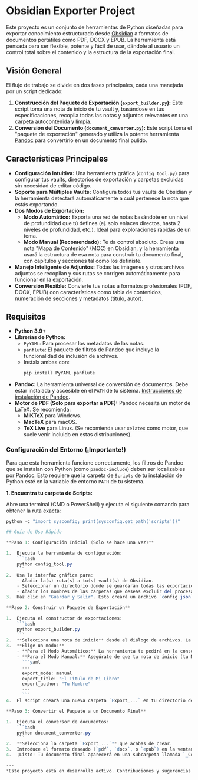 
# Obsidian Exporter Project

Este proyecto es un conjunto de herramientas de Python diseñadas para exportar conocimiento estructurado desde [Obsidian](https://obsidian.md/) a formatos de documentos portátiles como PDF, DOCX y EPUB. La herramienta está pensada para ser flexible, potente y fácil de usar, dándole al usuario un control total sobre el contenido y la estructura de la exportación final.

## Visión General

El flujo de trabajo se divide en dos fases principales, cada una manejada por un script dedicado:

1.  **Construcción del Paquete de Exportación (`export_builder.py`):** Este script toma una nota de inicio de tu vault y, basándose en tus especificaciones, recopila todas las notas y adjuntos relevantes en una carpeta autocontenida y limpia.
2.  **Conversión del Documento (`document_converter.py`):** Este script toma el "paquete de exportación" generado y utiliza la potente herramienta [Pandoc](https://pandoc.org/) para convertirlo en un documento final pulido.

## Características Principales

- **Configuración Intuitiva:** Una herramienta gráfica (`config_tool.py`) para configurar tus vaults, directorios de exportación y carpetas excluidas sin necesidad de editar código.
- **Soporte para Múltiples Vaults:** Configura todos tus vaults de Obsidian y la herramienta detectará automáticamente a cuál pertenece la nota que estás exportando.
- **Dos Modos de Exportación:**
    - **Modo Automático:** Exporta una red de notas basándote en un nivel de profundidad que tú defines (ej. solo enlaces directos, hasta 2 niveles de profundidad, etc.). Ideal para exploraciones rápidas de un tema.
    - **Modo Manual (Recomendado):** Te da control absoluto. Creas una nota "Mapa de Contenido" (MOC) en Obsidian, y la herramienta usará la estructura de esa nota para construir tu documento final, con capítulos y secciones tal como los definiste.
- **Manejo Inteligente de Adjuntos:** Todas las imágenes y otros archivos adjuntos se recopilan y sus rutas se corrigen automáticamente para funcionar en la exportación.
- **Conversión Flexible:** Convierte tus notas a formatos profesionales (PDF, DOCX, EPUB) con características como tabla de contenidos, numeración de secciones y metadatos (título, autor).

## Requisitos

- **Python 3.9+**
- **Librerías de Python:**
  - `PyYAML`: Para procesar los metadatos de las notas.
  - `panflute`: El paquete de filtros de Pandoc que incluye la funcionalidad de inclusión de archivos.
  - Instala ambas con:
    ```bash
    pip install PyYAML panflute
    ```
- **Pandoc:** La herramienta universal de conversión de documentos. Debe estar instalada y accesible en el `PATH` de tu sistema. [Instrucciones de instalación de Pandoc](https://pandoc.org/installing.html).
- **Motor de PDF (Solo para exportar a PDF):** Pandoc necesita un motor de LaTeX. Se recomienda:
  - **MiKTeX** para Windows.
  - **MacTeX** para macOS.
  - **TeX Live** para Linux.
  (Se recomienda usar `xelatex` como motor, que suele venir incluido en estas distribuciones).

### **Configuración del Entorno (¡Importante!)**

Para que esta herramienta funcione correctamente, los filtros de Pandoc que se instalan con Python (como `pandoc-include`) deben ser localizables por Pandoc. Esto requiere que la carpeta de `Scripts` de tu instalación de Python esté en la variable de entorno `PATH` de tu sistema.

**1. Encuentra tu carpeta de Scripts:**

Abre una terminal (CMD o PowerShell) y ejecuta el siguiente comando para obtener la ruta exacta:

```powershell
python -c "import sysconfig; print(sysconfig.get_path('scripts'))"

## Guía de Uso Rápido

**Paso 1: Configuración Inicial (Solo se hace una vez)**

1.  Ejecuta la herramienta de configuración:
    ```bash
    python config_tool.py
    ```
2.  Usa la interfaz gráfica para:
    - Añadir la(s) ruta(s) a tu(s) vault(s) de Obsidian.
    - Seleccionar un directorio donde se guardarán todas las exportaciones.
    - Añadir los nombres de las carpetas que deseas excluir del procesamiento (ej. `_templates`, `Daily Notes`).
3.  Haz clic en "Guardar y Salir". Esto creará un archivo `config.json`.

**Paso 2: Construir un Paquete de Exportación**

1.  Ejecuta el constructor de exportaciones:
    ```bash
    python export_builder.py
    ```
2.  **Selecciona una nota de inicio** desde el diálogo de archivos. La herramienta detectará automáticamente a qué vault pertenece.
3.  **Elige un modo:**
    - **Para el Modo Automático:** La herramienta te pedirá en la consola que elijas un nivel de profundidad.
    - **Para el Modo Manual:** Asegúrate de que tu nota de inicio (tu MOC) contenga el siguiente bloque de metadatos YAML al principio:
      ```yaml
      ---
      export_mode: manual
      export_title: "El Título de Mi Libro"
      export_author: "Tu Nombre"
      ---
      ```
4.  El script creará una nueva carpeta `Export_...` en tu directorio de exportaciones configurado.

**Paso 3: Convertir el Paquete a un Documento Final**

1.  Ejecuta el conversor de documentos:
    ```bash
    python document_converter.py
    ```
2.  **Selecciona la carpeta `Export_...`** que acabas de crear.
3.  Introduce el formato deseado (`pdf`, `docx`, o `epub`) en la ventana que aparece.
4.  ¡Listo! Tu documento final aparecerá en una subcarpeta llamada `_Converted` dentro del paquete de exportación.

---
*Este proyecto está en desarrollo activo. Contribuciones y sugerencias son bienvenidas.*

